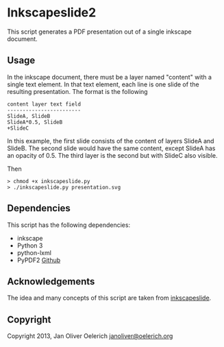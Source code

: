 # Inkscapeslide2

This script generates a PDF presentation out of a single inkscape
document. 

## Usage

In the inkscape document, there must be a layer named 
"content" with a single text element. In that text element, each line
is one slide of the resulting presentation. The format is the following

    content layer text field
    ------------------------
    SlideA, SlideB
    SlideA*0.5, SlideB
    +SlideC

In this example, the first slide consists of the content of layers
SlideA and SlideB. The second slide would have the same content, 
except SlideA has an opacity of 0.5. The third layer is the second
but with SlideC also visible.

Then

    > chmod +x inkscapeslide.py
    > ./inkscapeslide.py presentation.svg

## Dependencies

This script has the following dependencies:

  * inkscape
  * Python 3
  * python-lxml
  * PyPDF2      [Github](https://github.com/janoliver/PyPDF2)

## Acknowledgements

The idea and many concepts of this script are taken from 
[inkscapeslide](https://github.com/abourget/inkscapeslide).

## Copyright

Copyright 2013, Jan Oliver Oelerich <janoliver@oelerich.org>
